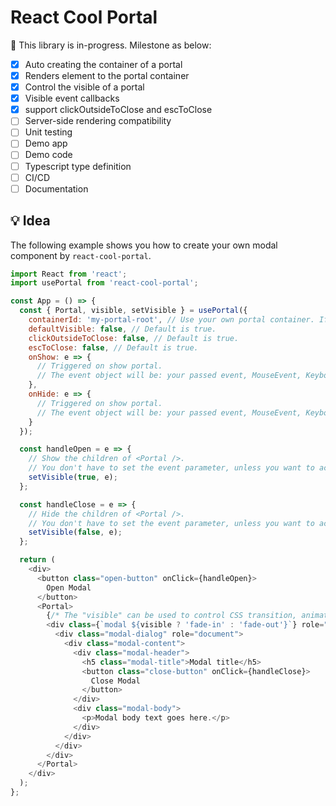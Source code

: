 # React Cool Portal

🚧 This library is in-progress. Milestone as below:

- [x] Auto creating the container of a portal
- [x] Renders element to the portal container
- [x] Control the visible of a portal
- [x] Visible event callbacks
- [x] support clickOutsideToClose and escToClose
- [ ] Server-side rendering compatibility
- [ ] Unit testing
- [ ] Demo app
- [ ] Demo code
- [ ] Typescript type definition
- [ ] CI/CD
- [ ] Documentation

## 💡 Idea

The following example shows you how to create your own modal component by `react-cool-portal`.

```js
import React from 'react';
import usePortal from 'react-cool-portal';

const App = () => {
  const { Portal, visible, setVisible } = usePortal({
    containerId: 'my-portal-root', // Use your own portal container. If no set, we'll create it for you.
    defaultVisible: false, // Default is true.
    clickOutsideToClose: false, // Default is true.
    escToClose: false, // Default is true.
    onShow: e => {
      // Triggered on show portal.
      // The event object will be: your passed event, MouseEvent, KeyboardEvent.
    },
    onHide: e => {
      // Triggered on show portal.
      // The event object will be: your passed event, MouseEvent, KeyboardEvent.
    }
  });

  const handleOpen = e => {
    // Show the children of <Portal />.
    // You don't have to set the event parameter, unless you want to access it via onShow(e).
    setVisible(true, e);
  };

  const handleClose = e => {
    // Hide the children of <Portal />.
    // You don't have to set the event parameter, unless you want to access it via onHide(e).
    setVisible(false, e);
  };

  return (
    <div>
      <button class="open-button" onClick={handleOpen}>
        Open Modal
      </button>
      <Portal>
        {/* The "visible" can be used to control CSS transition, animation */}
        <div class={`modal ${visible ? 'fade-in' : 'fade-out'}`} role="dialog">
          <div class="modal-dialog" role="document">
            <div class="modal-content">
              <div class="modal-header">
                <h5 class="modal-title">Modal title</h5>
                <button class="close-button" onClick={handleClose}>
                  Close Modal
                </button>
              </div>
              <div class="modal-body">
                <p>Modal body text goes here.</p>
              </div>
            </div>
          </div>
        </div>
      </Portal>
    </div>
  );
};
```
